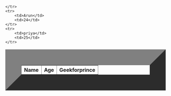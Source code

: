 <!DOCTYPE html>
<html lang="en">

<head>
    <meta charset="UTF-8">
    <meta http-equiv="X-UA-Compatible" content="IE=edge">
    <meta name="viewport" content="width=device-width, initial-scale=1.0">
    <title>Document</title>
</head>

<body>

</body>
<table border="50px">
    <tr>
        <th>Name</th>
        <th>Age</th>
        <th rowspan="3">Geekforprince</th>


    </tr>
    <tr>
        <td>Arun</td>
        <td>24</td>
    </tr>
    <tr>
        <td>priya</td>
        <td>25</td>
    </tr>






</table>

</html>
